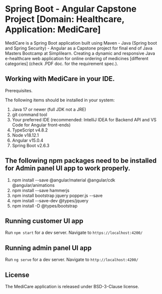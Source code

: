 # Spring Boot - Angular Capstone Project [Domain: Healthcare, Application: MediCare]

MediCare is a Spring Boot application built using Maven - Java (Spring boot and Spring Security) - Angular as a Capstone project for final end of Java Masters Bootcamp at Simplilearn.
Creating a dynamic and responsive Java e-healthcare web application for online ordering of medicines [different categories]
(check .PDF doc. for the requirement spec.).

## Working with MediCare in your IDE.

Prerequisites.

The following items should be installed in your system:

1. Java 17 or newer (full JDK not a JRE)
2. git command tool
3. Your preferred IDE (recommended: IntelliJ IDEA for Backend API and VS Code for Angular front-ends)
4. TypeScript v4.8.2
5. Node v18.12.1
6. Angular v15.0.4
7. Spring Boot v2.6.3

## The following npm packages need to be installed for Admin panel UI app to work properly.
1. npm install --save @angular/material @angular/cdk @angular/animations
2. npm install --save hammerjs
3. npm install bootstrap jquery popper.js --save
4. npm install --save-dev @types/jquery
5. npm install -D @types/bootstrap

## Running customer UI app
Run `npm start` for a dev server. Navigate to `https://localhost:4200/`

## Running admin panel UI app
Run `ng serve` for a dev server. Navigate to `http://localhost:4200/`


## License

The MediCare application is released under BSD-3-Clause license.




